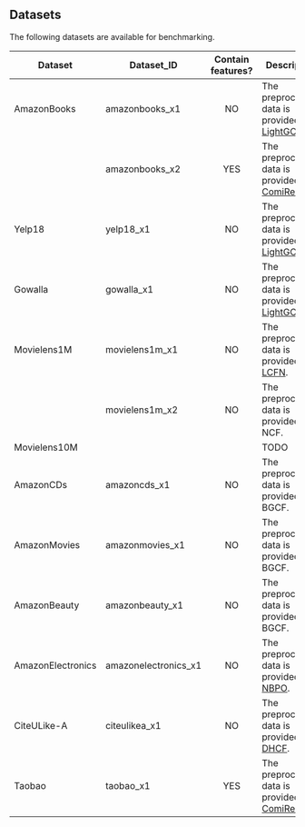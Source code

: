 ## Datasets

The following datasets are available for benchmarking.

| Dataset           | Dataset_ID           | Contain features? | Description                                                           |
|-------------------|----------------------|:-----------------:|-----------------------------------------------------------------------|
| AmazonBooks       | amazonbooks_x1       |         NO        | The preprocessed data is provided in [LightGCN](https://github.com/kuandeng/LightGCN/tree/master/Data/amazon-book).  |
|                   | amazonbooks_x2       |         YES        | The preprocessed data is provided in [ComiRec](https://github.com/THUDM/ComiRec).  |
| Yelp18            | yelp18_x1            |         NO        | The preprocessed data is provided in [LightGCN](https://github.com/kuandeng/LightGCN/tree/master/Data/yelp2018).  |
| Gowalla           | gowalla_x1           |         NO        | The preprocessed data is provided in [LightGCN](https://github.com/kuandeng/LightGCN/tree/master/Data/gowalla).  |
| Movielens1M       | movielens1m_x1       |         NO        | The preprocessed data is provided in [LCFN](https://github.com/Wenhui-Yu/LCFN/tree/master/dataset/Movielens).               |
|                   | movielens1m_x2       |         NO        | The preprocessed data is provided in NCF.                |
| Movielens10M      |                      |                   | TODO                                                                  |
| AmazonCDs       | amazoncds_x1        |         NO        | The preprocessed data is provided in BGCF.               |
| AmazonMovies       | amazonmovies_x1        |         NO        | The preprocessed data is provided in BGCF.               |
| AmazonBeauty       | amazonbeauty_x1        |         NO        | The preprocessed data is provided in BGCF.               |
| AmazonElectronics | amazonelectronics_x1 |         NO        | The preprocessed data is provided in [NBPO](https://github.com/Wenhui-Yu/NBPO/tree/master/dataset/amazon).               |
| CiteULike-A       | citeulikea_x1        |         NO        | The preprocessed data is provided in [DHCF](https://github.com/chenchongthu/ENMF#4-dhcf-kdd-2020dual-channel-hypergraph-collaborative-filtering).               |
| Taobao            | taobao_x1       |        YES        | The preprocessed data is provided in [ComiRec](https://github.com/THUDM/ComiRec).
